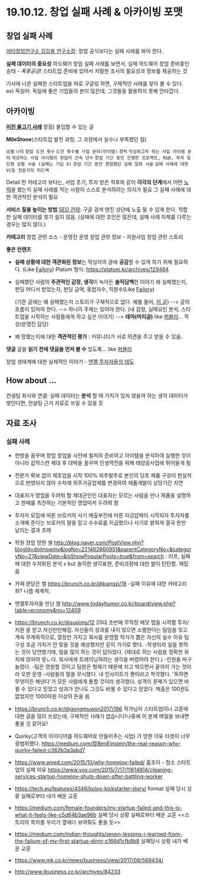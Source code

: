 # 19.10.12. 창업 실패 사례 & 아카이빙 포맷

## 창업 실패 사례

[이타창업연구소 김갑용 연구소장](http://www.skyedaily.com/news/news_view.html?ID=50422): 창업 공식보다는 실패 사례를 봐야 한다.

**실패 데이터의 중요성**
하드웨어 창업 실패 사례를 보면서, 실제 하드웨어 창업 준비중인 승태 - *폭풍공감*!
스타트업 준비에 있어서 치밀한 조사의 필요성과 정보를 제공하는 것

기사에 나온 실패한 스타트업을 따로 구글링 하면, 구체적인 사례를 찾아 볼 수 있다.
ex) 독일어: 독일에 좋은 기업들의 본이 많은데, 그것들을 활용하지 못해 안타깝다.

## 아카이빙

**[미친 물고기 사례](https://publy.co/set/218)**
장점) 몰입할 수 있는 글

**MileStone**(스타트업 발전 과정, 그 과정에서 실수나 부족했던 점)

`성별` `나이` 
`창업 도전 횟수` `도전 횟수별 사업 분야(아이템)` `경력` 
`작성하고자 하는 사업 아이템 분야` `작성하는 사업 아이템의 창업자 근속 년수` `창업 기간 동안 진행한 프로젝트, R&D, 투자 등 진행 상황 서술 (실패는 기입 X)`
 `창업 기간 동안 경험했던 실패 일화 서술` `실패 사례에 대한 VC등 전문가의 피드백`

Detail 한 카테고리 보다는, 사업 초기, 투자 받은 직후와 같이 **각각의 단계**에서 어떤 [노력](https://brunch.co.kr/@bangzi/18)을 했는지
실패 사례를 적는 사람이 스스로 분석하려는 의지가 필요
그 실패 사례에 대한 객관적인 분석이 필요

**서비스 질을 높이는 방법**
[SEO 전략](https://www.twinword.co.kr/blog/search-engine-optimization-guide/): 구글 검색 엔진 상단에 노출 될 수 있게 한다.
적합한 실패 데이터를 찾기 쉽지 않음. (실패에 대한 조언은 많은데, 실패 사례 자체를 다루는 경우는 많지 않다.)

**카테고리**
창업 관련 소스 - 운영진 운영
창업 관련 정보 - 지원사업
창업 관련 스토리

**좋은 컨텐츠**

* **실패 상황에 대한 객관화된 정보**는 작성자의 글에 **공감**할 수 있게 하기 위해 필요하다. (Like [Failory](https://www.failory.com/))
  Platum 형식: https://platum.kr/archives/129464

* 실패했던 사람의 **주관적인 감정, 생각**이 녹아든 **솔직담백**한 이야기
  왜 실패했는지, 펀딩 어디서 받았는지, 펀딩 금액, 동업자수, 직원수(Like [Failory](https://www.failory.com/))

  (기존 글에는 왜 실패했는지 스토리가 구체적으로 없다. 예를 들어, [이 글](https://brunch.co.kr/@gongmuwon2017/186))
  --> 글의 흐름이 있어야 한다.
  --> 하나의 주제는 있어야 한다. (내 감정, 실패요인 분석, 스타트업을 시작하는 사람들에게 하고 싶은 이야기)
  --> **테마(머리글)** like [퍼블리](https://publy.co/set/555?fr=home&c_order=featured&c_id=featured)... 작성(운영진 담당)

* 왜 망했는지에 대한 **객관적인 평가** : 커뮤니티가 서로 의견을 주고 받을 수 있음.

**댓글**
글을 **읽기 전에 댓글을 먼저 볼 수** 있도록... like [퍼블리](https://publy.co/set/555?fr=home&c_order=featured&c_id=featured)

창업 생태계에 대한 실제적인 이야기 - [엔젤 투자자들의 태도](http://www.todayhumor.co.kr/board/view.php?table=economy&no=12409)

## How about ...

컨설팅 회사와 연결: 실패 데이터는 **분석** 할 때 가치가 있지 않을까 하는 생각
데이터가 쌓인다면, 컨설팅 근거 자료로 쓰일 수 있을 듯

## 자료 조사

### 실패 사례

* 한방을 꿈꾸며 창업
  창업을 사전에 철저히 준비하고 아이템을 분석하여 실행한 것이 아니라 갑작스런 제대 후 대박을 꿈꾸며 인생역전을 위해 태양광사업에 뛰어들게 됨

* 전문가 확보 없이 제조업을 시작
  100% 외주발주로 본인의 당초 제품 구상이 현실적으로 반영되지 않아 수차례 외주가공업체를 변경하여 제품개발이 상당기간 지연

* 대표자가 영업을 두려워 함
  제대군인인 대표자는 모르는 사람을 만나 제품을 설명하고 판매를 촉진하는 기본적인 영업마저 두려워 함

* 투자자 모집에 따른 브로커의 사기
  매출부진에 따른 자금압박이 시작되자 투자자를 소개해 준다는 브로커의 말을 믿고 수수료를 지급했으나 사기로 밝혀져 결국 돈만 날리는 결과 초래

* 학원 창업 망한 썰
  http://blog.naver.com/PostView.nhn?blogId=doitnowinv&logNo=221462660951&parentCategoryNo=&categoryNo=27&viewDate=&isShowPopularPosts=true&from=search
  : 러프, 실패에 대한 수치화된 분석 x but 솔직한 생각표현, 준비과정에 대한 썰이 탄탄함. 재밌음

* 카페 문닫은 썰
  https://brunch.co.kr/@bangzi/18
  -실패 이유에 대한 카테고리화? 나름 체계적. 

* 엔젤투자자들 만난 썰
  http://www.todayhumor.co.kr/board/view.php?table=economy&no=12409

* https://brunch.co.kr/@supims/12
  20대 초반에 무작정 메모 앱을 시작함
  투자/지원 을 받고 자신만만해짐.
  자신들이 성과를 내지 않으면 소멸한다는 팀임을 잊고 계속 
  무계획적으로, 열정만 가지고 회사를 운영함
  작가가 뽑은 자신의 실수 이유
  팀구성
  조금 가치가 안 맞을 것을 예상했지만 같이 가기로 했다.
  -학생이라 일을 못하는 것이 당연했기에, 일을 많이 하는 것이 답이었다.
  (제대로 하는 사람을 정확한 위치에 앉혀야 앟ㄴ다. 회사에세 트레이닝하려는
  생각을 버렸어야 한다.)
  -인원을 마구 늘렸다.
  -팀은 영원할 것이고 팀원은 형제기 때문에 치고 박으면서 끝까지 가는 것이라 오판
  운영
  -사람들의 말을 무시했다. 내 인사이트가 짱이라고 착각했다.
  '독하면 무엇이든 해낸다'가 모든 사람에게 통할 것이라 생각했다.
  성격이 문제가 있으면 바뀔 수 있다고 믿었고 성과가 안나도 그것도 
  바뀔 수 있다고 믿었다.
  매출은 100원도 없었지만 1000마원 이상의 돈을 씀

* https://brunch.co.kr/@gongmuwon2017/186
  작가님이 스타트업이나 교훈에 대한 글을 많이 쓰셨는데,
  구체적인 사례가 없습니다!나중에 이 분께 메일을 보내면 좋을 것 같아요!

* Quirky(고객의 아이디어를 하드웨어로 만들어주는 사업)
  가 망한 이유
  타겟이 너무 광범위했다. 
  https://medium.com/@BenEinstein/the-real-reason-why-quirky-failed-c362b3a3abd7 

* https://www.wired.com/2015/10/why-homejoy-failed/ 홈조이 - 청소 스타트업의 실패 이유
  https://www.vox.com/2015/7/17/11614814/cleaning-services-startup-homejoy-shuts-down-after-battling-worker
* https://tech.eu/features/4346/kolos-kickstarter-story/
  format
  실패 당시 상황
  실패로부터 내가 배운 교훈
* https://medium.com/female-founders/my-startup-failed-and-this-is-what-it-feels-like-c5d64b3ae96b
  실패 당시 상황
  실패로부터 배운 교훈
  <<스토리의 목차를 우리가 옆에다 보여줘도 좋을 듯>>
* https://medium.com/indian-thoughts/seven-lessons-i-learned-from-the-failure-of-my-first-startup-dinnr-c166d1cfb8b8
  실패당시 상황
  내가 배운 교훈
* https://www.mk.co.kr/news/business/view/2017/08/569434/

* http://www.ibusiness.co.kr/archives/84233